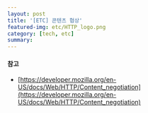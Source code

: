 ```yaml
---
layout: post
title: '[ETC] 콘텐츠 협상'
featured-img: etc/HTTP_logo.png
category: [tech, etc]
summary:
---
```


#### 참고
- [https://developer.mozilla.org/en-US/docs/Web/HTTP/Content_negotiation](https://developer.mozilla.org/en-US/docs/Web/HTTP/Content_negotiation)
